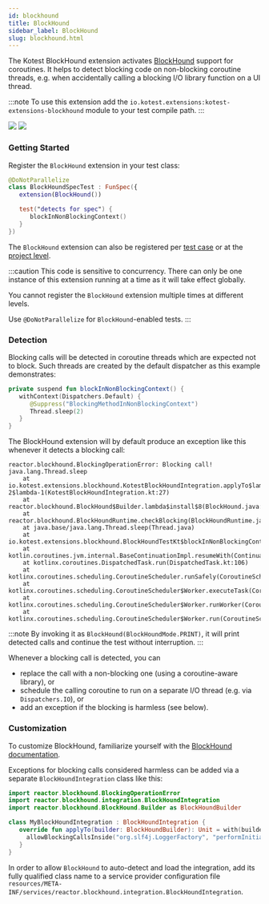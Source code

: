 ```yaml
---
id: blockhound
title: BlockHound
sidebar_label: BlockHound
slug: blockhound.html
---
```


The Kotest BlockHound extension activates [BlockHound](https://github.com/reactor/BlockHound) support for coroutines. It helps to detect blocking code on non-blocking coroutine threads, e.g. when accidentally calling a blocking I/O library function on a UI thread.

:::note
To use this extension add the `io.kotest.extensions:kotest-extensions-blockhound` module to your test compile path.
:::

[<img src="https://img.shields.io/maven-central/v/io.kotest.extensions/kotest-extensions-blockhound.svg?label=latest%20release"/>](https://search.maven.org/artifact/io.kotest.extensions/kotest-extensions-blockhound)
[<img src="https://img.shields.io/nexus/s/https/oss.sonatype.org/io.kotest.extensions/kotest-extensions-blockhound.svg?label=latest%20snapshot"/>](https://oss.sonatype.org/content/repositories/snapshots/io/kotest/extensions/kotest-extensions-blockhound/)

### Getting Started

Register the `BlockHound` extension in your test class:

```kotlin
@DoNotParallelize
class BlockHoundSpecTest : FunSpec({
   extension(BlockHound())

   test("detects for spec") {
      blockInNonBlockingContext()
   }
})
```

The `BlockHound` extension can also be registered per [test case](../framework/testcaseconfig.html) or at the [project level](../framework/project-config.html).

:::caution
This code is sensitive to concurrency. There can only be one instance of this extension running at a time as it will take effect globally.

You cannot register the `BlockHound` extension multiple times at different levels.

Use `@DoNotParallelize` for `BlockHound`-enabled tests.
:::

### Detection

Blocking calls will be detected in coroutine threads which are expected not to block. Such threads are created by the default dispatcher as this example demonstrates:

```kotlin
private suspend fun blockInNonBlockingContext() {
   withContext(Dispatchers.Default) {
      @Suppress("BlockingMethodInNonBlockingContext")
      Thread.sleep(2)
   }
}
```

The BlockHound extension will by default produce an exception like this whenever it detects a blocking call:
```
reactor.blockhound.BlockingOperationError: Blocking call! java.lang.Thread.sleep
	at io.kotest.extensions.blockhound.KotestBlockHoundIntegration.applyTo$lambda-2$lambda-1(KotestBlockHoundIntegration.kt:27)
	at reactor.blockhound.BlockHound$Builder.lambda$install$8(BlockHound.java:427)
	at reactor.blockhound.BlockHoundRuntime.checkBlocking(BlockHoundRuntime.java:89)
	at java.base/java.lang.Thread.sleep(Thread.java)
	at io.kotest.extensions.blockhound.BlockHoundTestKt$blockInNonBlockingContext$2.invokeSuspend(BlockHoundTest.kt:17)
	at kotlin.coroutines.jvm.internal.BaseContinuationImpl.resumeWith(ContinuationImpl.kt:33)
	at kotlinx.coroutines.DispatchedTask.run(DispatchedTask.kt:106)
	at kotlinx.coroutines.scheduling.CoroutineScheduler.runSafely(CoroutineScheduler.kt:570)
	at kotlinx.coroutines.scheduling.CoroutineScheduler$Worker.executeTask(CoroutineScheduler.kt:750)
	at kotlinx.coroutines.scheduling.CoroutineScheduler$Worker.runWorker(CoroutineScheduler.kt:677)
	at kotlinx.coroutines.scheduling.CoroutineScheduler$Worker.run(CoroutineScheduler.kt:664)
```

:::note
By invoking it as `BlockHound(BlockHoundMode.PRINT)`, it will print detected calls and continue the test without interruption.
:::

Whenever a blocking call is detected, you can
* replace the call with a non-blocking one (using a coroutine-aware library), or
* schedule the calling coroutine to run on a separate I/O thread (e.g. via `Dispatchers.IO`), or
* add an exception if the blocking is harmless (see below).

### Customization

To customize BlockHound, familiarize yourself with the [BlockHound documentation](https://github.com/reactor/BlockHound/blob/master/docs/README.md).

Exceptions for blocking calls considered harmless can be added via a separate `BlockHoundIntegration` class like this:

```kotlin
import reactor.blockhound.BlockingOperationError
import reactor.blockhound.integration.BlockHoundIntegration
import reactor.blockhound.BlockHound.Builder as BlockHoundBuilder

class MyBlockHoundIntegration : BlockHoundIntegration {
   override fun applyTo(builder: BlockHoundBuilder): Unit = with(builder) {
     allowBlockingCallsInside("org.slf4j.LoggerFactory", "performInitialization")
   }
}
```

In order to allow `BlockHound` to auto-detect and load the integration, add its fully qualified class name to a service provider configuration file
 `resources/META-INF/services/reactor.blockhound.integration.BlockHoundIntegration`.

